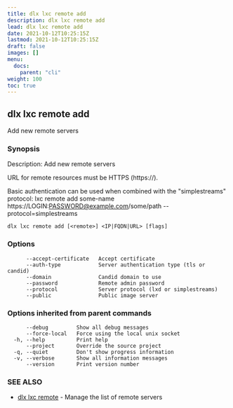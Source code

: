 ```yaml
---
title: dlx lxc remote add
description: dlx lxc remote add
lead: dlx lxc remote add
date: 2021-10-12T10:25:15Z
lastmod: 2021-10-12T10:25:15Z
draft: false
images: []
menu:
  docs:
    parent: "cli"
weight: 100
toc: true
---
```

## dlx lxc remote add

Add new remote servers

### Synopsis

Description:
  Add new remote servers

  URL for remote resources must be HTTPS (https://).

  Basic authentication can be used when combined with the "simplestreams" protocol:
    lxc remote add some-name https://LOGIN:PASSWORD@example.com/some/path --protocol=simplestreams




```
dlx lxc remote add [<remote>] <IP|FQDN|URL> [flags]
```

### Options

```
      --accept-certificate   Accept certificate
      --auth-type            Server authentication type (tls or candid)
      --domain               Candid domain to use
      --password             Remote admin password
      --protocol             Server protocol (lxd or simplestreams)
      --public               Public image server
```

### Options inherited from parent commands

```
      --debug         Show all debug messages
      --force-local   Force using the local unix socket
  -h, --help          Print help
      --project       Override the source project
  -q, --quiet         Don't show progress information
  -v, --verbose       Show all information messages
      --version       Print version number
```

### SEE ALSO

* [dlx lxc remote](/docs/cmd/dlx_lxc_remote)	 - Manage the list of remote servers

